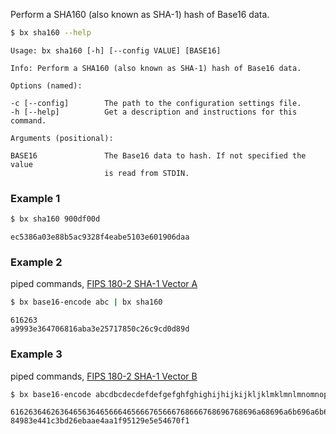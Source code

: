 Perform a SHA160 (also known as SHA-1) hash of Base16 data.  
```sh
$ bx sha160 --help
```
```
Usage: bx sha160 [-h] [--config VALUE] [BASE16]                          

Info: Perform a SHA160 (also known as SHA-1) hash of Base16 data.        

Options (named):

-c [--config]        The path to the configuration settings file.        
-h [--help]          Get a description and instructions for this command.

Arguments (positional):

BASE16               The Base16 data to hash. If not specified the value 
                     is read from STDIN.
```
### Example 1
```sh
$ bx sha160 900df00d
```
```
ec5386a03e88b5ac9328f4eabe5103e601906daa
```
### Example 2
piped commands, [FIPS 180-2 SHA-1 Vector A](http://www.nsrl.nist.gov/testdata)
```sh
$ bx base16-encode abc | bx sha160
```
```
616263
a9993e364706816aba3e25717850c26c9cd0d89d
```
### Example 3
piped commands, [FIPS 180-2 SHA-1 Vector B](http://www.nsrl.nist.gov/testdata)
```sh
$ bx base16-encode abcdbcdecdefdefgefghfghighijhijkijkljklmklmnlmnomnopnopq | bx sha160
```
```
6162636462636465636465666465666765666768666768696768696a68696a6b696a6b6c6a6b6c6d6b6c6d6e6c6d6e6f6d6e6f706e6f7071
84983e441c3bd26ebaae4aa1f95129e5e54670f1
```